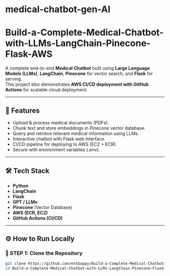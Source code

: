 # medical-chatbot-gen-AI
# Build-a-Complete-Medical-Chatbot-with-LLMs-LangChain-Pinecone-Flask-AWS

A complete end-to-end **Medical Chatbot** built using **Large Language Models (LLMs)**, **LangChain**, **Pinecone** for vector search, and **Flask** for serving.  
This project also demonstrates **AWS CI/CD deployment with GitHub Actions** for scalable cloud deployment.

---

## 🚀 Features
- Upload & process medical documents (PDFs).
- Chunk text and store embeddings in Pinecone vector database.
- Query and retrieve relevant medical information using LLMs.
- Interactive chatbot with Flask web interface.
- CI/CD pipeline for deploying to AWS (EC2 + ECR).
- Secure with environment variables (.env).

---

## 🛠️ Tech Stack
- **Python**
- **LangChain**
- **Flask**
- **GPT / LLMs**
- **Pinecone** (Vector Database)
- **AWS (ECR, EC2)**
- **GitHub Actions (CI/CD)**

---

## ⚙️ How to Run Locally

### 🔹 STEP 1: Clone the Repository
```bash
git clone https://github.com/entbappy/Build-a-Complete-Medical-Chatbot-with-LLMs-LangChain-Pinecone-Flask-AWS.git
cd Build-a-Complete-Medical-Chatbot-with-LLMs-LangChain-Pinecone-Flask-AWS


